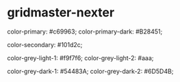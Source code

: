 # gridmaster-nexter



color-primary: #c69963;
color-primary-dark: #B28451;

color-secondary: #101d2c;

color-grey-light-1: #f9f7f6;
color-grey-light-2: #aaa;

color-grey-dark-1: #54483A;
color-grey-dark-2: #6D5D4B;
